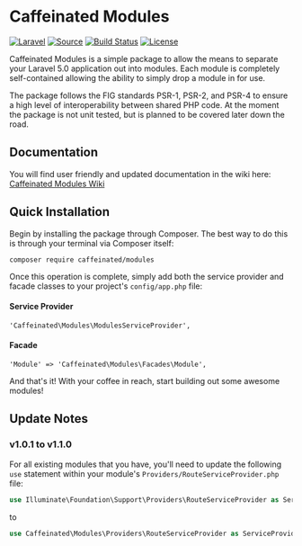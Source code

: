 Caffeinated Modules
===================
[![Laravel](https://img.shields.io/badge/Laravel-5.0-orange.svg?style=flat-square)](http://laravel.com)
[![Source](http://img.shields.io/badge/source-caffeinated/modules-blue.svg?style=flat-square)](https://github.com/caffeinated/modules)
[![Build Status](http://img.shields.io/travis/caffeinated/modules/master.svg?style=flat-square)](https://travis-ci.org/caffeinated/modules)
[![License](http://img.shields.io/badge/license-MIT-brightgreen.svg?style=flat-square)](https://tldrlegal.com/license/mit-license)

Caffeinated Modules is a simple package to allow the means to separate your Laravel 5.0 application out into modules. Each module is completely self-contained allowing the ability to simply drop a module in for use.

The package follows the FIG standards PSR-1, PSR-2, and PSR-4 to ensure a high level of interoperability between shared PHP code. At the moment the package is not unit tested, but is planned to be covered later down the road.

Documentation
-------------
You will find user friendly and updated documentation in the wiki here: [Caffeinated Modules Wiki](https://github.com/caffeinated/modules/wiki)

Quick Installation
------------------
Begin by installing the package through Composer. The best way to do this is through your terminal via Composer itself:

```
composer require caffeinated/modules
```

Once this operation is complete, simply add both the service provider and facade classes to your project's `config/app.php` file:

#### Service Provider
```
'Caffeinated\Modules\ModulesServiceProvider',
```

#### Facade
```
'Module' => 'Caffeinated\Modules\Facades\Module',
```

And that's it! With your coffee in reach, start building out some awesome modules!

Update Notes
------------

### v1.0.1 to v1.1.0
For all existing modules that you have, you'll need to update the following `use` statement within your module's `Providers/RouteServiceProvider.php` file:

```php
use Illuminate\Foundation\Support\Providers\RouteServiceProvider as ServiceProvider;
```

to

```php
use Caffeinated\Modules\Providers\RouteServiceProvider as ServiceProvider;
```
